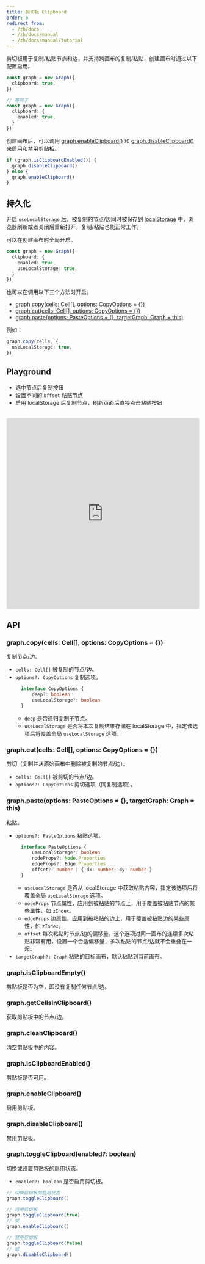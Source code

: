 ```yaml
---
title: 剪切板 Clipboard
order: 6
redirect_from:
  - /zh/docs
  - /zh/docs/manual
  - /zh/docs/manual/tutorial
---
```


剪切板用于复制/粘贴节点和边，并支持跨画布的复制/粘贴，创建画布时通过以下配置启用。

```ts
const graph = new Graph({
  clipboard: true,
})

// 等同于
const graph = new Graph({
  clipboard: {
    enabled: true,
  }
})
```

创建画布后，可以调用 [graph.enableClipboard()](#graphenableclipboard) 和 [graph.disableClipboard()](#graphdisableclipboard) 来启用和禁用剪贴板。

```ts
if (graph.isClipboardEnabled()) {
  graph.disableClipboard()
} else {
  graph.enableClipboard()
}
```

## 持久化

开启 `useLocalStorage` 后，被复制的节点/边同时被保存到 [localStorage](https://developer.mozilla.org/en-US/docs/Web/API/Window/localStorage) 中，浏览器刷新或者关闭后重新打开，复制/粘贴也能正常工作。

可以在创建画布时全局开启。

```ts
const graph = new Graph({
  clipboard: {
    enabled: true,
    useLocalStorage: true,
  }
})
```

也可以在调用以下三个方法时开启。

- [graph.copy(cells: Cell[], options: CopyOptions = {})](#graphcopycells-cell-options-copyoptions--)
- [graph.cut(cells: Cell[], options: CopyOptions = {})](#graphcutcells-cell-options-copyoptions--)
- [graph.paste(options: PasteOptions = {}, targetGraph: Graph = this)](#graphpasteoptions-pasteoptions---targetgraph-graph--this)

例如：

```ts
graph.copy(cells, {
  useLocalStorage: true,
})
```

## Playground

- 选中节点后复制按钮
- 设置不同的 `offset` 粘贴节点
- 启用 localStorage 后复制节点，刷新页面后直接点击粘贴按钮

<iframe
     src="https://codesandbox.io/embed/x6-playground-clipboard-ovl8v?fontsize=14&hidenavigation=1&theme=light&view=preview"
     style="width: 100%; height: 500px; border: 1px solid #f0f0f0; border-radius: 4px; overflow: hidden; margin-top: 16px;"
     title="x6-playground-clipboard"
     allow="accelerometer; ambient-light-sensor; camera; encrypted-media; geolocation; gyroscope; hid; microphone; midi; payment; usb; vr; xr-spatial-tracking"
     sandbox="allow-autoplay allow-forms allow-modals allow-popups allow-presentation allow-same-origin allow-scripts"
   ></iframe>

## API

### graph.copy(cells: Cell[], options: CopyOptions = {})

复制节点/边。

  - `cells: Cell[]` 被复制的节点/边。
  - `options?: CopyOptions` 复制选项。
    ```ts
      interface CopyOptions {
          deep?: boolean
          useLocalStorage?: boolean
      }
    ```
      - `deep` 是否递归复制子节点。
      - `useLocalStorage` 是否将本次复制结果存储在 localStorage 中，指定该选项后将覆盖全局 `useLocalStorage` 选项。

### graph.cut(cells: Cell[], options: CopyOptions = {})

剪切（复制并从原始画布中删除被复制的节点/边）。
  - `cells: Cell[]` 被剪切的节点/边。
  - `options?: CopyOptions` 剪切选项（同复制选项）。

### graph.paste(options: PasteOptions = {}, targetGraph: Graph = this)

粘贴。
  - `options?: PasteOptions` 粘贴选项。
    ```ts
      interface PasteOptions {
          useLocalStorage?: boolean
          nodeProps?: Node.Properties
          edgeProps?: Edge.Properties
          offset?: number | { dx: number; dy: number }
      }
    ```
      - `useLocalStorage` 是否从 localStorage 中获取粘贴内容，指定该选项后将覆盖全局 `useLocalStorage` 选项。
      - `nodeProps` 节点属性，应用到被粘贴的节点上，用于覆盖被粘贴节点的某些属性，如 `zIndex`。
      - `edgeProps` 边属性，应用到被粘贴的边上，用于覆盖被粘贴边的某些属性，如 `zIndex`。
      - `offset` 每次粘贴时节点/边的偏移量。这个选项对同一画布的连续多次粘贴非常有用，设置一个合适偏移量，多次粘贴的节点/边就不会重叠在一起。
  - `targetGraph?: Graph` 粘贴的目标画布，默认粘贴到当前画布。

### graph.isClipboardEmpty()

剪贴板是否为空，即没有复制任何节点/边。

### graph.getCellsInClipboard() 

获取剪贴板中的节点/边。

### graph.cleanClipboard()

清空剪贴板中的内容。

### graph.isClipboardEnabled()

剪贴板是否可用。

### graph.enableClipboard()

启用剪贴板。

### graph.disableClipboard()

禁用剪贴板。

### graph.toggleClipboard(enabled?: boolean)

切换或设置剪贴板的启用状态。

- `enabled?: boolean` 是否启用剪切板。

```ts
// 切换剪切板的启用状态
graph.toggleClipboard()

// 启用剪切板
graph.toggleClipboard(true)  
// 或
graph.enableClipboard()

// 禁用剪切板
graph.toggleClipboard(false) 
// 或
graph.disableClipboard()
```
